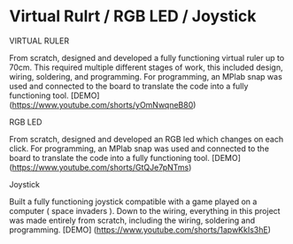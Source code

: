 # Virtual Rulrt / RGB LED / Joystick
VIRTUAL RULER

From scratch, designed and developed a fully functioning virtual ruler up to 70cm.
This required multiple different stages of work, this included design, wiring, soldering, and programming.
For programming, an MPlab snap was used and connected to the board to translate the code into a fully functioning tool.
[DEMO] (https://www.youtube.com/shorts/yOmNwqneB80)

RGB LED

From scratch, designed and developed an RGB led which changes on each click.
For programming, an MPlab snap was used and connected to the board to translate the code into a fully functioning tool.
[DEMO] (https://www.youtube.com/shorts/GtQJe7pNTms)

Joystick

Built a fully functioning joystick compatible with a game played on a computer ( space invaders ).
Down to the wiring, everything in this project was made entirely from scratch, including the wiring, soldering and programming.
[DEMO] (https://www.youtube.com/shorts/1apwKkIs3hE)
